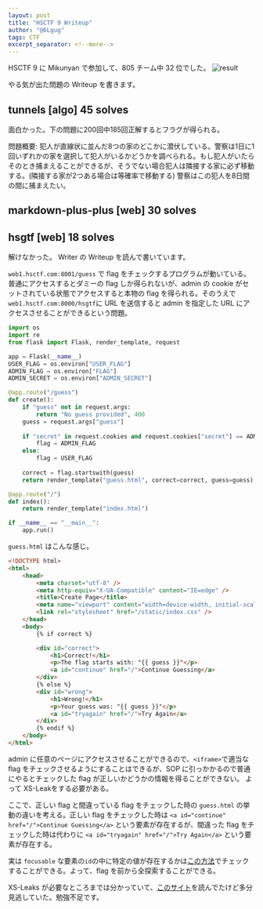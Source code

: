 ```yaml
---
layout: post
title: "HSCTF 9 Writeup"
author: "@6Lgug"
tags: CTF
excerpt_separator: <!--more-->
---
```



HSCTF 9 に Mikunyan で参加して、805 チーム中 32 位でした。
![result]({{site.baseurl}}/assets/hsctf-9/result.png)


やる気が出た問題の Writeup を書きます。

## tunnels [algo] 45 solves

面白かった。下の問題に200回中185回正解するとフラグが得られる。

問題概要: 犯人が直線状に並んだ8つの家のどこかに潜伏している。警察は1日に1回いずれかの家を選択して犯人がいるかどうかを調べられる。もし犯人がいたらそのとき捕まえることができるが、そうでない場合犯人は隣接する家に必ず移動する。(隣接する家が2つある場合は等確率で移動する) 警察はこの犯人を8日間の間に捕まえたい。

## markdown-plus-plus [web] 30 solves



## hsgtf [web] 18 solves

解けなかった。 Writer の Writeup を読んで書いています。

`web1.hsctf.com:8001/guess` で flag をチェックするプログラムが動いている。普通にアクセスするとダミーの flag しか得られないが、admin の cookie がセットされている状態でアクセスすると本物の flag を得られる。そのうえで`web1.hsctf.com:8000/hsgtf`に URL を送信すると admin を指定した URL にアクセスさせることができるという問題。


```py
import os
import re
from flask import Flask, render_template, request

app = Flask(__name__)
USER_FLAG = os.environ["USER_FLAG"]
ADMIN_FLAG = os.environ["FLAG"]
ADMIN_SECRET = os.environ["ADMIN_SECRET"]

@app.route("/guess")
def create():
	if "guess" not in request.args:
		return "No guess provided", 400
	guess = request.args["guess"]
	
	if "secret" in request.cookies and request.cookies["secret"] == ADMIN_SECRET:
		flag = ADMIN_FLAG
	else:
		flag = USER_FLAG
	
	correct = flag.startswith(guess)
	return render_template("guess.html", correct=correct, guess=guess)

@app.route("/")
def index():
	return render_template("index.html")

if __name__ == "__main__":
	app.run()

```

`guess.html` はこんな感じ。

```html
<!DOCTYPE html>
<html>
	<head>
		<meta charset="utf-8" />
		<meta http-equiv="X-UA-Compatible" content="IE=edge" />
		<title>Create Page</title>
		<meta name="viewport" content="width=device-width, initial-scale=1" />
		<link rel="stylesheet" href="/static/index.css" />
	</head>
	<body>
		{% if correct %}

		<div id="correct">
			<h1>Correct!</h1>
			<p>The flag starts with: "{{ guess }}"</p>
			<a id="continue" href="/">Continue Guessing</a>
		</div>
		{% else %}
		<div id="wrong">
			<h1>Wrong!</h1>
			<p>Your guess was: "{{ guess }}"</p>
			<a id="tryagain" href="/">Try Again</a>
		</div>
		{% endif %}
	</body>
</html>
```

admin に任意のページにアクセスさせることができるので、`<iframe>`で適当な flag をチェックさせるようにすることはできるが、SOP に引っかかるので普通にやるとチェックした flag が正しいかどうかの情報を得ることができない。 よって XS-Leakをする必要がある。


ここで、正しい flag と間違っている flag をチェックした時の `guess.html` の挙動の違いを考える。正しい flag をチェックした時は `<a id="continue" href="/">Continue Guessing</a>` という要素が存在するが、間違った flag をチェックした時は代わりに `<a id="tryagain" href="/">Try Again</a>` という要素が存在する。


実は `focusable` な要素の`id`の中に特定の値が存在するかは[この方法](https://xsleaks.dev/docs/attacks/id-attribute/)でチェックすることができる。よって、flag を前から全探索することができる。


XS-Leaks が必要なところまでは分かっていて、[このサイト](https://xsleaks.dev/docs/attacks/xs-search/)を読んでたけど多分見逃していた。勉強不足です。